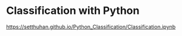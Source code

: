 # Classification with Python
https://setthuhan.github.io/Python_Classification/Classification.ipynb
